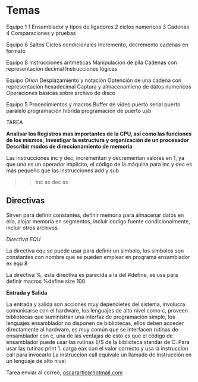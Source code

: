 # Temas

Equipo 1
1 Ensamblador y tipos de ligadores
2 ciclos numericos
3 Cadenas
4 Comparaciones y pruebas

Equipo 6
Saltos
Ciclos condicionales
Incremento, decremento
cadenas en formato

Equipo 8
Instrucciones aritmeticas
Manipulacion de pila
Cadenas con representación decimal
Instrucciones lógicas

Equipo *Orion*
Desplazamiento y notación
Optención de una cadena con representación hexadecimal
Captura y almacenamieno de datos numericos
Operaciones básicas sobre archivo de disco

Equipo 5
Procedimientos y macros
Buffer de video
puerto serial
puerto paralelo
programación hibrida
programación de puerto usb

TAREA

**Analisar los Registros mas importantes de la CPU, así como las funciones de los mismos,**
**Investigar la estructura y organización de un procesador**
**Describir modos de direccionamiento de memoria**

Las instrucciones inc y dec, incrementan y decrementan valores en 1, ya que uno es un operador implicito, el código de la máquina para inc y dec es más pequeño que las instrucciones add y sub
>> inc ax
>> dec ax

## Directivas

Sirven para definir constantes,
definir memoria para almacenar datos en ella,
alojar memoria en segmentos,
incluir codigo fuente condicionalmente,
incluir otros archivos.

*Directiva EQU*

La directiva equ se puede usar para definir un simbolo, los símbolos son constantes con nombre que se pueden emplear en programa ensamblador
     ex equ 8

La directiva %, esta directiva es parecida a la del #define, se usa para definir macros
     %define size 100

**Entrada y Salida**

La entrada y salida son acciones muy dependietes del sistema, involucra comunicarse con el hardware, los lenguajes de alto nivel como c, proveen bibliotecas que suministran una interfaz de programación simple, los lenguajes ensamblador no disponen de bibliotecas, ellos deben acceder directamente al hardware, es muy común que se interfacen rutinas de ensamblador con c, una de las ventajas de esto es que el código de ensamblador puede usar las rutinas E/S de la biblioteca standar de C.
Para usar las rutinas print
     1. carga eax con el valor correcto y usa la instruccion call para invocarlo
La instruccion call equivale un llamado de instrucción en un lenguaje de alto nivel

Tarea enviar al correo, oscarartlc@hotmail.com